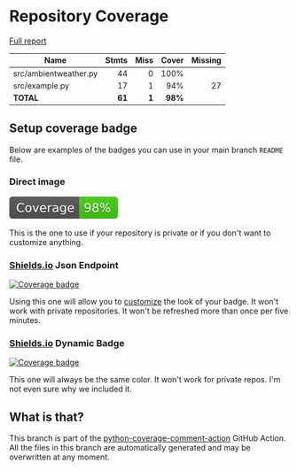 # Repository Coverage

[Full report](https://htmlpreview.github.io/?https://github.com/andgineer/ambientweather_livedata/blob/python-coverage-comment-action-data/htmlcov/index.html)

| Name                  |    Stmts |     Miss |   Cover |   Missing |
|---------------------- | -------: | -------: | ------: | --------: |
| src/ambientweather.py |       44 |        0 |    100% |           |
| src/example.py        |       17 |        1 |     94% |        27 |
|             **TOTAL** |   **61** |    **1** | **98%** |           |


## Setup coverage badge

Below are examples of the badges you can use in your main branch `README` file.

### Direct image

[![Coverage badge](https://raw.githubusercontent.com/andgineer/ambientweather_livedata/python-coverage-comment-action-data/badge.svg)](https://htmlpreview.github.io/?https://github.com/andgineer/ambientweather_livedata/blob/python-coverage-comment-action-data/htmlcov/index.html)

This is the one to use if your repository is private or if you don't want to customize anything.

### [Shields.io](https://shields.io) Json Endpoint

[![Coverage badge](https://img.shields.io/endpoint?url=https://raw.githubusercontent.com/andgineer/ambientweather_livedata/python-coverage-comment-action-data/endpoint.json)](https://htmlpreview.github.io/?https://github.com/andgineer/ambientweather_livedata/blob/python-coverage-comment-action-data/htmlcov/index.html)

Using this one will allow you to [customize](https://shields.io/endpoint) the look of your badge.
It won't work with private repositories. It won't be refreshed more than once per five minutes.

### [Shields.io](https://shields.io) Dynamic Badge

[![Coverage badge](https://img.shields.io/badge/dynamic/json?color=brightgreen&label=coverage&query=%24.message&url=https%3A%2F%2Fraw.githubusercontent.com%2Fandgineer%2Fambientweather_livedata%2Fpython-coverage-comment-action-data%2Fendpoint.json)](https://htmlpreview.github.io/?https://github.com/andgineer/ambientweather_livedata/blob/python-coverage-comment-action-data/htmlcov/index.html)

This one will always be the same color. It won't work for private repos. I'm not even sure why we included it.

## What is that?

This branch is part of the
[python-coverage-comment-action](https://github.com/marketplace/actions/python-coverage-comment)
GitHub Action. All the files in this branch are automatically generated and may be
overwritten at any moment.